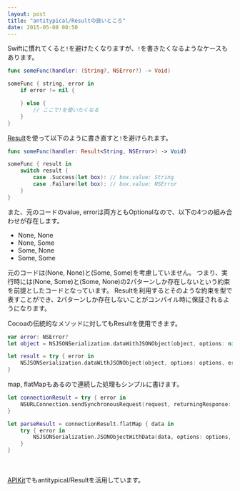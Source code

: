 ```yaml
---
layout: post
title: "antitypical/Resultの良いところ"
date: 2015-05-08 00:50
---
```


Swiftに慣れてくると`!`を避けたくなりますが、`!`を書きたくなるようなケースもあります。

```swift
func someFunc(handler: (String?, NSError?) -> Void)
```

```swift
someFunc { string, error in
    if error != nil {

    } else {
        // ここで!を使いたくなる
    }
}
```

[Result](https://github.com/antitypical/Result)を使って以下のように書き直すと`!`を避けられます。

```swift
func someFunc(handler: Result<String, NSError>) -> Void)
```

```swift
someFunc { result in
    switch result {
        case .Success(let box): // box.value: String
        case .Failure(let box): // box.value: NSError
    }
}
```

また、元のコードのvalue, errorは両方ともOptionalなので、以下の4つの組み合わせが存在します。

- None, None
- None, Some
- Some, None
- Some, Some

元のコードは(None, None)と(Some, Some)を考慮していません。
つまり、実行時には(None, Some)と(Some, None)の2パターンしか存在しないという約束を前提としたコードとなっています。
Resultを利用するとそのような約束を型で表すことができ、2パターンしか存在しないことがコンパイル時に保証されるようになります。

Cocoaの伝統的なメソッドに対してもResultを使用できます。

```swift
var error: NSError?
let object = NSJSONSerialization.dataWithJSONObject(object, options: nil, error: &error)
```

```swift
let result = try { error in
    NSJSONSerialization.dataWithJSONObject(object, options: options, error: error)
}
```

map, flatMapもあるので連続した処理もシンプルに書けます。

```swift
let connectionResult = try { error in
    NSURLConnection.sendSynchronousRequest(request, returningResponse: response, error: error)
}

let parseResult = connectionResult.flatMap { data in
    try { error in
        NSJSONSerialization.JSONObjectWithData(data, options: options, error: error)
    }
}
```

　

[APIKit](https://github.com/ishkawa/APIKit)でもantitypical/Resultを活用しています。

